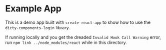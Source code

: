 # Example App

This is a demo app built with `create-react-app` to show how to use the
`dicty-components-login` library.

If running locally and you get the dreaded `Invalid Hook Call Warning` error, run
`npm link ../node_modules/react` while in this directory.
